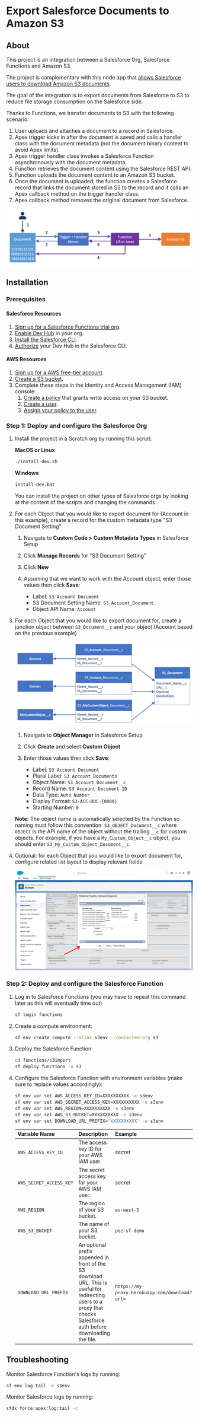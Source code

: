 # Export Salesforce Documents to Amazon S3

## About

This project is an integration between a Salesforce Org, Salesforce Functions and Amazon S3.

The project is complementary with this node app that [allows Salesforce users to download Amazon S3 documents](https://github.com/pozil/sf-docs-from-s3).

The goal of the integration is to export documents from Salesforce to S3 to reduce file storage consumption on the Salesforce side.

Thanks to Functions, we transfer documents to S3 with the following scenario:

1. User uploads and attaches a document to a record in Salesforce.
1. Apex trigger kicks in after the document is saved and calls a handler class with the document metadata (not the document binary content to avoid Apex limits).
1. Apex trigger handler class invokes a Salesforce Function asynchronously with the document metadata.
1. Function retrieves the document content using the Salesforce REST API.
1. Function uploads the document content to an Amazon S3 bucket.
1. Once the document is uploaded, the function creates a Salesforce record that links the document stored in S3 to the record and it calls an Apex callback method on the trigger handler class.
1. Apex callback method removes the original document from Salesforce.

![Integration architecture](/doc-gfx/architecture.jpg)

## Installation

### Prerequisites

#### Salesforce Resources

1. [Sign up for a Salesforce Functions trial org](https://functions.salesforce.com/signups/).
1. [Enable Dev Hub](https://help.salesforce.com/s/articleView?id=sf.sfdx_setup_enable_devhub.htm&type=5) in your org.
1. [Install the Salesforce CLI](https://developer.salesforce.com/tools/sfdxcli).
1. [Authorize](https://developer.salesforce.com/docs/atlas.en-us.sfdx_dev.meta/sfdx_dev/sfdx_dev_auth.htm) your Dev Hub in the Salesforce CLI.

#### AWS Resources

1. [Sign up for a AWS free-tier account](https://portal.aws.amazon.com/billing/signup).
1. [Create a S3 bucket](https://docs.aws.amazon.com/AmazonS3/latest/userguide/create-bucket-overview.html).
1. Complete these steps in the Identity and Access Management (IAM) console:
    1. [Create a policy](https://docs.amazonaws.cn/en_us/IAM/latest/UserGuide/access_policies_create-console.html) that grants write access on your S3 bucket.
    1. [Create a user](https://docs.amazonaws.cn/en_us/IAM/latest/UserGuide/id_users_create.html#id_users_create_console).
    1. [Assign your policy to the user](https://docs.amazonaws.cn/en_us/IAM/latest/UserGuide/id_users_change-permissions.html#users_change_permissions-add-console).

### Step 1: Deploy and configure the Salesforce Org

1. Install the project in a Scratch org by running this script:

    **MacOS or Linux**

    ```sh
    ./install-dev.sh
    ```

    **Windows**

    ```sh
    install-dev.bat
    ```

    You can install the project on other types of Salesforce orgs by looking at the content of the scripts and changing the commands.

1. For each Object that you would like to export document for (Account in this example), create a record for the custom metadata type "S3 Document Setting"

    1. Navigate to **Custom Code > Custom Metadata Types** in Salesforce Setup

    1. Click **Manage Records** for "S3 Document Setting"

    1. Click **New**

    1. Assuming that we want to work with the Account object, enter those values then click **Save**:
        - Label: `S3 Account Document`
        - S3 Document Setting Name: `S3_Account_Document`
        - Object API Name: `Account`

1. For each Object that you would like to export document for, create a junction object between `S3_Document__c` and your object (Account based on the previous example)

    ![Junction object](/doc-gfx/junction-object.jpg)

    1. Navigate to **Object Manager** in Salesforce Setup
    1. Click **Create** and select **Custom Object**
    1. Enter those values then click **Save**:

        - Label: `S3 Account Document`
        - Plural Label: `S3 Account Documents`
        - Object Name: `S3_Account_Document__c`
        - Record Name: `S3 Account Document ID`
        - Data Type: `Auto Number`
        - Display Format: `S3-ACC-DOC-{0000}`
        - Starting Number: `0`

    **Note:** The object name is automatically selected by the Function so naming must follow this convention: `S3_OBJECT_Document__c` where `OBJECT` is the API name of the object without the trailing `__c` for custom objects. For example, if you have a `My_Custom_Object__c` object, you should enter `S3_My_Custom_Object_Document__c`.

1. Optional: for each Object that you would like to export document for, configure related list layout to display relevant fields

    ![Related list layout configuration](/doc-gfx/related-list-layout.png)

### Step 2: Deploy and configure the Salesforce Function

1. Log in to Salesforce Functions (you may have to repeat this command later as this will eventually time out)

    ```sh
    sf login functions
    ```

1. Create a compute environment:

    ```sh
    sf env create compute --alias s3env --connected-org s3
    ```

1. Deploy the Salesforce Function:

    ```sh
    cd functions/s3import
    sf deploy functions -o s3
    ```

1. Configure the Salesforce Function with environment variables (make sure to replace values accordingly):

    ```sh
    sf env var set AWS_ACCESS_KEY_ID=XXXXXXXXXX -e s3env
    sf env var set AWS_SECRET_ACCESS_KEY=XXXXXXXXXX -e s3env
    sf env var set AWS_REGION=XXXXXXXXXX -e s3env
    sf env var set AWS_S3_BUCKET=XXXXXXXXXX -e s3env
    sf env var set DOWNLOAD_URL_PREFIX='XXXXXXXXXX' -e s3env
    ```

    | Variable Name           | Description                                                                                                                                                           | Example                                        |
    | ----------------------- | --------------------------------------------------------------------------------------------------------------------------------------------------------------------- | ---------------------------------------------- |
    | `AWS_ACCESS_KEY_ID`     | The access key ID for your AWS IAM user.                                                                                                                              | _secret_                                       |
    | `AWS_SECRET_ACCESS_KEY` | The secret access key for your AWS IAM user.                                                                                                                          | _secret_                                       |
    | `AWS_REGION`            | The region of your S3 bucket.                                                                                                                                         | `eu-west-3`                                    |
    | `AWS_S3_BUCKET`         | The name of your S3 bucket.                                                                                                                                           | `poz-sf-demo`                                  |
    | `DOWNLOAD_URL_PREFIX`   | An optional prefix appended in front of the S3 download URL. This is useful for redirecting users to a proxy that checks Salesforce auth before downloading the file. | `https://my-proxy.herokuapp.com/download?url=` |

## Troubleshooting

Monitor Salesforce Function's logs by running:

```sh
sf env log tail -e s3env
```

Monitor Salesforce logs by running:

```sh
sfdx force:apex:log:tail -c
```
